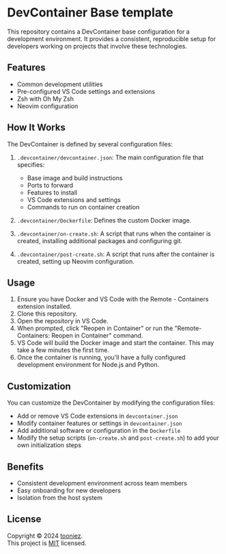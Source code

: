# DevContainer Base template

This repository contains a DevContainer base configuration for a development environment. It provides a consistent, reproducible setup for developers working on projects that involve these technologies.

## Features

- Common development utilities
- Pre-configured VS Code settings and extensions
- Zsh with Oh My Zsh
- Neovim configuration

## How It Works

The DevContainer is defined by several configuration files:

1. `.devcontainer/devcontainer.json`: The main configuration file that specifies:
   - Base image and build instructions
   - Ports to forward
   - Features to install
   - VS Code extensions and settings
   - Commands to run on container creation

2. `.devcontainer/Dockerfile`: Defines the custom Docker image.

3. `.devcontainer/on-create.sh`: A script that runs when the container is created, installing additional packages and configuring git.

4. `.devcontainer/post-create.sh`: A script that runs after the container is created, setting up Neovim configuration.

## Usage

1. Ensure you have Docker and VS Code with the Remote - Containers extension installed.
2. Clone this repository.
3. Open the repository in VS Code.
4. When prompted, click "Reopen in Container" or run the "Remote-Containers: Reopen in Container" command.
5. VS Code will build the Docker image and start the container. This may take a few minutes the first time.
6. Once the container is running, you'll have a fully configured development environment for Node.js and Python.

## Customization

You can customize the DevContainer by modifying the configuration files:

- Add or remove VS Code extensions in `devcontainer.json`
- Modify container features or settings in `devcontainer.json`
- Add additional software or configuration in the `Dockerfile`
- Modify the setup scripts (`on-create.sh` and `post-create.sh`) to add your own initialization steps

## Benefits

- Consistent development environment across team members
- Easy onboarding for new developers
- Isolation from the host system

## License

Copyright © 2024 [tooniez](https://github.com/tooniez). <br />
This project is [MIT](https://github.com/tooniez/devcontainer-base/blob/main/LICENSE) licensed.
